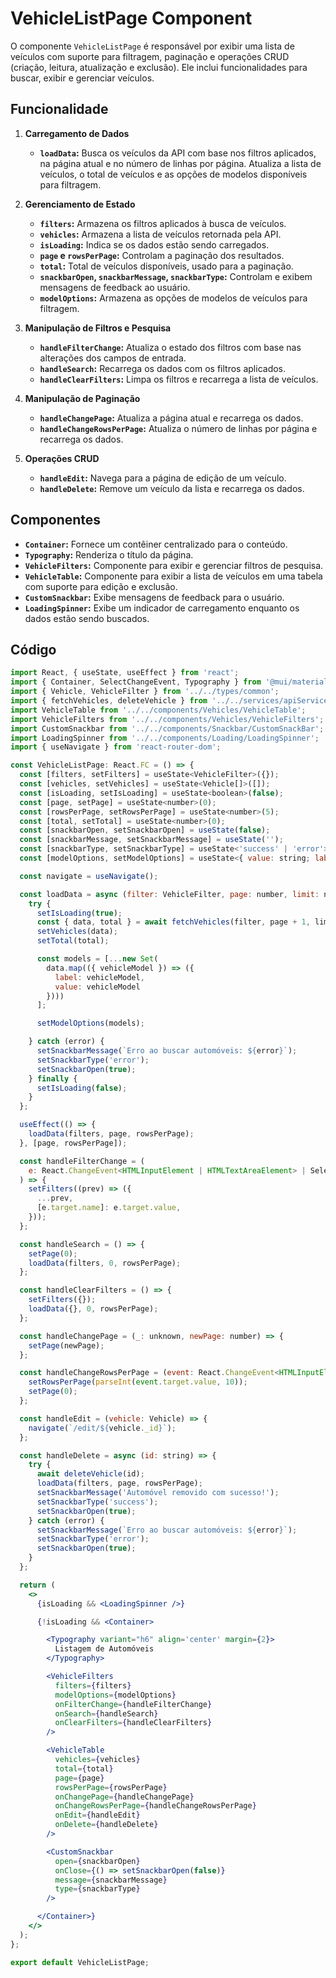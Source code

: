 # VehicleListPage Component

O componente `VehicleListPage` é responsável por exibir uma lista de veículos com suporte para filtragem, paginação e operações CRUD (criação, leitura, atualização e exclusão). Ele inclui funcionalidades para buscar, exibir e gerenciar veículos.

## Funcionalidade

1. **Carregamento de Dados**
   - **`loadData`:** Busca os veículos da API com base nos filtros aplicados, na página atual e no número de linhas por página. Atualiza a lista de veículos, o total de veículos e as opções de modelos disponíveis para filtragem.

2. **Gerenciamento de Estado**
   - **`filters`:** Armazena os filtros aplicados à busca de veículos.
   - **`vehicles`:** Armazena a lista de veículos retornada pela API.
   - **`isLoading`:** Indica se os dados estão sendo carregados.
   - **`page` e `rowsPerPage`:** Controlam a paginação dos resultados.
   - **`total`:** Total de veículos disponíveis, usado para a paginação.
   - **`snackbarOpen`, `snackbarMessage`, `snackbarType`:** Controlam e exibem mensagens de feedback ao usuário.
   - **`modelOptions`:** Armazena as opções de modelos de veículos para filtragem.

3. **Manipulação de Filtros e Pesquisa**
   - **`handleFilterChange`:** Atualiza o estado dos filtros com base nas alterações dos campos de entrada.
   - **`handleSearch`:** Recarrega os dados com os filtros aplicados.
   - **`handleClearFilters`:** Limpa os filtros e recarrega a lista de veículos.

4. **Manipulação de Paginação**
   - **`handleChangePage`:** Atualiza a página atual e recarrega os dados.
   - **`handleChangeRowsPerPage`:** Atualiza o número de linhas por página e recarrega os dados.

5. **Operações CRUD**
   - **`handleEdit`:** Navega para a página de edição de um veículo.
   - **`handleDelete`:** Remove um veículo da lista e recarrega os dados.

## Componentes

- **`Container`:** Fornece um contêiner centralizado para o conteúdo.
- **`Typography`:** Renderiza o título da página.
- **`VehicleFilters`:** Componente para exibir e gerenciar filtros de pesquisa.
- **`VehicleTable`:** Componente para exibir a lista de veículos em uma tabela com suporte para edição e exclusão.
- **`CustomSnackbar`:** Exibe mensagens de feedback para o usuário.
- **`LoadingSpinner`:** Exibe um indicador de carregamento enquanto os dados estão sendo buscados.

## Código

```jsx
import React, { useState, useEffect } from 'react';
import { Container, SelectChangeEvent, Typography } from '@mui/material';
import { Vehicle, VehicleFilter } from '../../types/common';
import { fetchVehicles, deleteVehicle } from '../../services/apiService';
import VehicleTable from '../../components/Vehicles/VehicleTable';
import VehicleFilters from '../../components/Vehicles/VehicleFilters';
import CustomSnackbar from '../../components/Snackbar/CustomSnackBar';
import LoadingSpinner from '../../components/Loading/LoadingSpinner';
import { useNavigate } from 'react-router-dom';

const VehicleListPage: React.FC = () => {
  const [filters, setFilters] = useState<VehicleFilter>({});
  const [vehicles, setVehicles] = useState<Vehicle[]>([]);
  const [isLoading, setIsLoading] = useState<boolean>(false);
  const [page, setPage] = useState<number>(0);
  const [rowsPerPage, setRowsPerPage] = useState<number>(5);
  const [total, setTotal] = useState<number>(0);
  const [snackbarOpen, setSnackbarOpen] = useState(false);
  const [snackbarMessage, setSnackbarMessage] = useState('');
  const [snackbarType, setSnackbarType] = useState<'success' | 'error'>('success');
  const [modelOptions, setModelOptions] = useState<{ value: string; label: string }[]>([]);

  const navigate = useNavigate();

  const loadData = async (filter: VehicleFilter, page: number, limit: number) => {
    try {
      setIsLoading(true);
      const { data, total } = await fetchVehicles(filter, page + 1, limit);
      setVehicles(data);
      setTotal(total);

      const models = [...new Set(
        data.map(({ vehicleModel }) => ({
          label: vehicleModel,
          value: vehicleModel
        })))
      ];

      setModelOptions(models);

    } catch (error) {
      setSnackbarMessage(`Erro ao buscar automóveis: ${error}`);
      setSnackbarType('error');
      setSnackbarOpen(true);
    } finally {
      setIsLoading(false);
    }
  };

  useEffect(() => {
    loadData(filters, page, rowsPerPage);
  }, [page, rowsPerPage]);

  const handleFilterChange = (
    e: React.ChangeEvent<HTMLInputElement | HTMLTextAreaElement> | SelectChangeEvent<string>
  ) => {
    setFilters((prev) => ({
      ...prev,
      [e.target.name]: e.target.value,
    }));
  };

  const handleSearch = () => {
    setPage(0);
    loadData(filters, 0, rowsPerPage);
  };

  const handleClearFilters = () => {
    setFilters({});
    loadData({}, 0, rowsPerPage);
  };

  const handleChangePage = (_: unknown, newPage: number) => {
    setPage(newPage);
  };

  const handleChangeRowsPerPage = (event: React.ChangeEvent<HTMLInputElement>) => {
    setRowsPerPage(parseInt(event.target.value, 10));
    setPage(0);
  };

  const handleEdit = (vehicle: Vehicle) => {
    navigate(`/edit/${vehicle._id}`);
  };

  const handleDelete = async (id: string) => {
    try {
      await deleteVehicle(id);
      loadData(filters, page, rowsPerPage);
      setSnackbarMessage('Automóvel removido com sucesso!');
      setSnackbarType('success');
      setSnackbarOpen(true);
    } catch (error) {
      setSnackbarMessage(`Erro ao buscar automóveis: ${error}`);
      setSnackbarType('error');
      setSnackbarOpen(true);
    }
  };

  return (
    <>
      {isLoading && <LoadingSpinner />}

      {!isLoading && <Container>

        <Typography variant="h6" align='center' margin={2}>
          Listagem de Automóveis
        </Typography>

        <VehicleFilters
          filters={filters}
          modelOptions={modelOptions}
          onFilterChange={handleFilterChange}
          onSearch={handleSearch}
          onClearFilters={handleClearFilters}
        />

        <VehicleTable
          vehicles={vehicles}
          total={total}
          page={page}
          rowsPerPage={rowsPerPage}
          onChangePage={handleChangePage}
          onChangeRowsPerPage={handleChangeRowsPerPage}
          onEdit={handleEdit}
          onDelete={handleDelete}
        />

        <CustomSnackbar
          open={snackbarOpen}
          onClose={() => setSnackbarOpen(false)}
          message={snackbarMessage}
          type={snackbarType}
        />

      </Container>}
    </>
  );
};

export default VehicleListPage;
